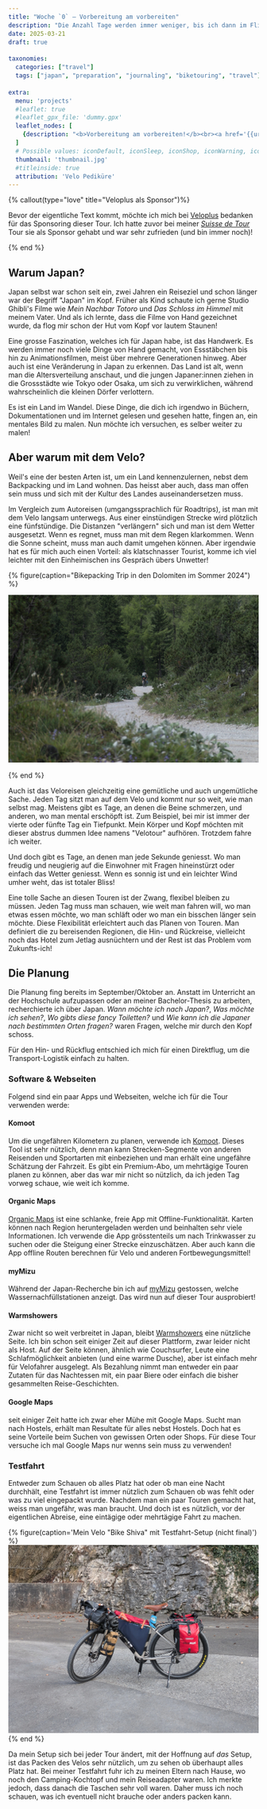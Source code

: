 ```yaml
---
title: "Woche `0` – Vorbereitung am vorbereiten" 
description: "Die Anzahl Tage werden immer weniger, bis ich dann im Flieger hocke und Zeit verplempern muss, bis ich in Japan ankomme. Bevor das alles geschiet, muss noch das Velo aufgefrischt werden und ich werde etwas über die Planung dieser Tour erzählen!"
date: 2025-03-21
draft: true

taxonomies:
  categories: ["travel"]
  tags: ["japan", "preparation", "journaling", "biketouring", "travel"]

extra:
  menu: 'projects'
  #leaflet: true
  #leaflet_gpx_file: 'dummy.gpx'
  leaflet_nodes: [
    {description: "<b>Vorbereitung am vorbereiten!</b><br><a href='{{url}}'>Journal Link</a>", coordinates: [47.0507621319826, 8.310224275003634], icon: "iconDefault", focus: false}
  ]
  # Possible values: iconDefault, iconSleep, iconShop, iconWarning, iconForbid, iconStart, iconStop
  thumbnail: 'thumbnail.jpg'
  #titleinside: true
  attribution: 'Velo Pediküre'
---
```


{% callout(type="love" title="Veloplus als Sponsor")%}

Bevor der eigentliche Text kommt, möchte ich mich bei [Veloplus](https://www.veloplus.ch/) bedanken für das Sponsoring dieser Tour. Ich hatte zuvor bei meiner [_Suisse de Tour_](https://blog.veloplus.ch/2022/01/31/suisse-de-tour-eine-reise-durch-die-schweiz/) Tour sie als Sponsor gehabt und war sehr zufrieden (und bin immer noch)!

{% end %}

## Warum Japan?

Japan selbst war schon seit ein, zwei Jahren ein Reiseziel und schon länger war der Begriff "Japan" im Kopf. Früher als Kind schaute ich gerne Studio Ghibli's Filme wie _Mein Nachbar Totoro_ und _Das Schloss im Himmel_  mit meinem Vater. Und als ich lernte, dass die Filme von Hand gezeichnet wurde, da flog mir schon der Hut vom Kopf vor lautem Staunen!

Eine grosse Faszination, welches ich für Japan habe, ist das Handwerk. Es werden immer noch viele Dinge von Hand gemacht, von Essstäbchen bis hin zu Animationsfilmen, meist über mehrere Generationen hinweg. Aber auch ist eine Veränderung in Japan zu erkennen. Das Land ist alt, wenn man die Altersverteilung anschaut, und die jungen Japaner:innen ziehen in die Grossstädte wie Tokyo oder Osaka, um sich zu verwirklichen, während wahrscheinlich die kleinen Dörfer verlottern. 

Es ist ein Land im Wandel. Diese Dinge, die dich ich irgendwo in Büchern, Dokumentationen und im Internet gelesen und gesehen hatte, fingen an, ein mentales Bild zu malen. Nun möchte ich versuchen, es selber weiter zu malen!

## Aber warum mit dem Velo?

Weil's eine der besten Arten ist, um ein Land kennenzulernen, nebst dem Backpacking und im Land wohnen. Das heisst aber auch, dass man offen sein muss und sich mit der Kultur des Landes auseinandersetzen muss.

Im Vergleich zum Autoreisen (umgangssprachlich für Roadtrips), ist man mit dem Velo langsam unterwegs. Aus einer einstündigen Strecke wird plötzlich eine fünfstündige. Die Distanzen "verlängern" sich und man ist dem Wetter ausgesetzt. Wenn es regnet, muss man mit dem Regen klarkommen. Wenn die Sonne scheint, muss man auch damit umgehen können. Aber irgendwie hat es für mich auch einen Vorteil: als klatschnasser Tourist, komme ich viel leichter mit den Einheimischen ins Gespräch übers Unwetter!

{% figure(caption="Bikepacking Trip in den Dolomiten im Sommer 2024") %}

![](warumvelo.jpg)

{% end %}

Auch ist das Veloreisen gleichzeitig eine gemütliche und auch ungemütliche Sache. Jeden Tag sitzt man auf dem Velo und kommt nur so weit, wie man selbst mag. Meistens gibt es Tage, an denen die Beine schmerzen, und anderen, wo man mental erschöpft ist. Zum Beispiel, bei mir ist immer der vierte oder fünfte Tag ein Tiefpunkt. Mein Körper und Kopf möchten mit dieser abstrus dummen Idee namens "Velotour" aufhören. Trotzdem fahre ich weiter.

Und doch gibt es Tage, an denen man jede Sekunde geniesst. Wo man freudig und neugierig auf die Einwohner mit Fragen hineinstürzt oder einfach das Wetter geniesst. Wenn es sonnig ist und ein leichter Wind umher weht, das ist totaler Bliss!

Eine tolle Sache an diesen Touren ist der Zwang, flexibel bleiben zu müssen. Jeden Tag muss man schauen, wie weit man fahren will, wo man etwas essen möchte, wo man schläft oder wo man ein bisschen länger sein möchte. Diese Flexibilität erleichtert auch das Planen von Touren. Man definiert die zu bereisenden Regionen, die Hin- und Rückreise, vielleicht noch das Hotel zum Jetlag ausnüchtern und der Rest ist das Problem vom Zukunfts-ich!

## Die Planung

Die Planung fing bereits im September/Oktober an. Anstatt im Unterricht an der Hochschule aufzupassen oder an meiner Bachelor-Thesis zu arbeiten, recherchierte ich über Japan. _Wann möchte ich nach Japan?_, _Was möchte ich sehen?_, _Wo gibts diese fancy Toiletten?_ und _Wie kann ich die Japaner nach bestimmten Orten fragen?_ waren Fragen, welche mir durch den Kopf schoss.

Für den Hin- und Rückflug entschied ich mich für einen Direktflug, um die Transport-Logistik einfach zu halten.


### Software & Webseiten

Folgend sind ein paar Apps und Webseiten, welche ich für die Tour verwenden werde:

#### Komoot
Um die ungefähren Kilometern zu planen, verwende ich [Komoot](https://www.komoot.com/). Dieses Tool ist sehr nützlich, denn man kann Strecken-Segmente von anderen Reisenden und Sportarten mit einbeziehen und man erhält eine ungefähre Schätzung der Fahrzeit. Es gibt ein Premium-Abo, um mehrtägige Touren planen zu können, aber das war mir nicht so nützlich, da ich jeden Tag vorweg schaue, wie weit ich komme.

#### Organic Maps
[Organic Maps](https://organicmaps.app/) ist eine schlanke, freie App mit Offline-Funktionalität. Karten können nach Region heruntergeladen werden und beinhalten sehr viele Informationen. Ich verwende die App grösstenteils um nach Trinkwasser zu suchen oder die Steigung einer Strecke einzuschätzen. Aber auch kann die App offline Routen berechnen für Velo und anderen Fortbewegungsmittel! 

#### myMizu
Während der Japan-Recherche bin ich auf [myMizu](https://www.mymizu.co/home-en) gestossen, welche Wassernachfüllstationen anzeigt. Das wird nun auf dieser Tour ausprobiert!

#### Warmshowers
Zwar nicht so weit verbreitet in Japan, bleibt [Warmshowers](https://www.warmshowers.org/) eine nützliche Seite. Ich bin schon seit einiger Zeit auf dieser Plattform, zwar leider nicht als Host. Auf der Seite können, ähnlich wie Couchsurfer, Leute eine Schlafmöglichkeit anbieten (und eine warme Dusche), aber ist einfach mehr für Velofahrer ausgelegt. Als Bezahlung nimmt man entweder ein paar Zutaten für das Nachtessen mit, ein paar Biere oder einfach die bisher gesammelten Reise-Geschichten.

#### Google Maps
seit einiger Zeit hatte ich zwar eher Mühe mit Google Maps. Sucht man nach Hostels, erhält man Resultate für alles nebst Hostels. Doch hat es seine Vorteile beim Suchen von gewissen Orten oder Shops. Für diese Tour versuche ich mal Google Maps nur wenns sein muss zu verwenden! 

### Testfahrt

Entweder zum Schauen ob alles Platz hat oder ob man eine Nacht durchhält, eine Testfahrt ist immer nützlich zum Schauen ob was fehlt oder was zu viel eingepackt wurde. Nachdem man ein paar Touren gemacht hat, weiss man ungefähr, was man braucht. Und doch ist es nützlich, vor der eigentlichen Abreise, eine eintägige oder mehrtägige Fahrt zu machen.

{% figure(caption='Mein Velo "Bike Shiva" mit Testfahrt-Setup (nicht final)') %}
![In the middle of the photo is a touring bicycle with bags attached. It has a handlebar bag with a pouch attached on top, two 5l dry bags as fork bags in the front, a self-made framebag and two red small panniers on the back of the bicycle.](testfahrt-setup.jpg)
{% end %}

Da mein Setup sich bei jeder Tour ändert, mit der Hoffnung auf _das_ Setup, ist das Packen des Velos sehr nützlich, um zu sehen ob überhaupt alles Platz hat. Bei meiner Testfahrt fuhr ich zu meinen Eltern nach Hause, wo noch den Camping-Kochtopf und mein Reiseadapter waren. Ich merkte jedoch, dass danach die Taschen sehr voll waren. Daher muss ich noch schauen, was ich eventuell nicht brauche oder anders packen kann.

